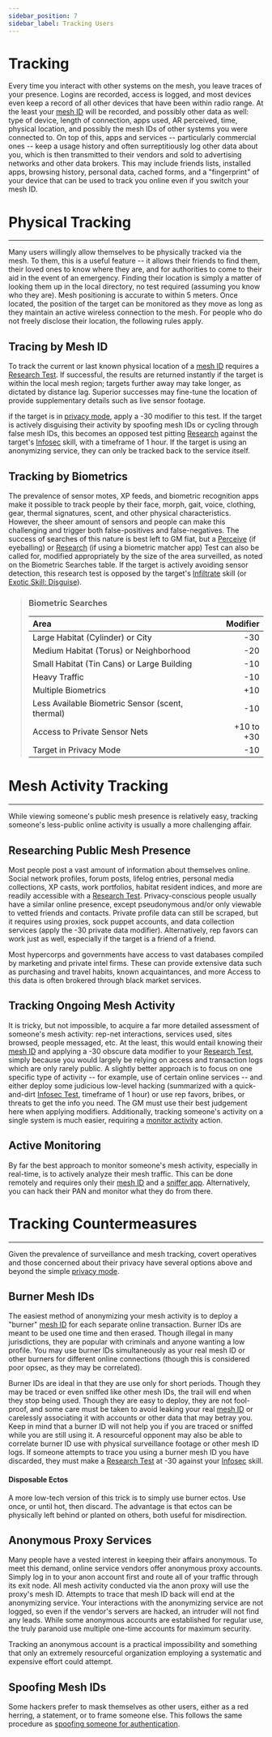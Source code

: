 ```yaml
---
sidebar_position: 7
sidebar_label: Tracking Users
---
```


# Tracking

Every time you interact with other systems on the mesh, you leave traces of your presence.  Logins are recorded, access is logged, and most devices even keep a record of all other devices that have been within radio range.  At the least your [mesh ID](Hacking/Authentication%20&%20Encryption.md#mesh-id) will be recorded, and possibly other data as well: type of device, length of connection, apps used, AR perceived, time, physical location, and possibly the mesh IDs of other systems you were connected to.  On top of this, apps and services -- particularly commercial ones -- keep a usage history and often surreptitiously log other data about you, which is then transmitted to their vendors and sold to advertising networks and other data brokers.  This may include friends lists, installed apps, browsing history, personal data, cached forms, and a "fingerprint" of your device that can be used to track you online even if you switch your mesh ID.

# Physical Tracking
---
Many users willingly allow themselves to be physically tracked via the mesh.  To them, this is a useful feature -- it allows their friends to find them, their loved ones to know where they are, and for authorities to come to their aid in the event of an emergency.  Finding their location is simply a matter of looking them up in the local directory, no test required (assuming you know who they are).  Mesh positioning is accurate to within 5 meters.  Once located, the position of the target can be monitored as they move as long as they maintain an active wireless connection to the mesh.  For people who do not freely disclose their location, the following rules apply.

## Tracing by Mesh ID

To track the current or last known physical location of a [mesh ID](Hacking/Authentication%20&%20Encryption.md#mesh-id) requires a [Research Test](Research.md#research-tests).  If successful, the results are returned instantly if the target is within the local mesh region; targets further away may take longer, as dictated by distance lag.  Superior successes may fine-tune the location of provide supplementary details such as live sensor footage.

if the target is in [privacy mode](Mesh%20Introduction.md#privacy-mode), apply a -30 modifier to this test.  If the target is actively disguising their activity by spoofing mesh IDs or cycling through false mesh IDs, this becomes an opposed test pitting [Research](../Skills.md#research) against the target's [Infosec](../Skills.md#infosec) skill, with a timeframe of 1 hour.  If the target is using an anonymizing service, they can only be tracked back to the service itself.

## Tracking by Biometrics

The prevalence of sensor motes, XP feeds, and biometric recognition apps make it possible to track people by their face, morph, gait, voice, clothing, gear, thermal signatures, scent, and other physical characteristics.  However, the sheer amount of sensors and people can make this challenging and trigger both false-positives and false-negatives.  The success of searches of this nature is best left to GM fiat, but a [Perceive](../Skills.md#perceive) (if eyeballing) or [Research](Research.md#research-tests) (if using a biometric matcher app) Test can also be called for, modified appropriately by the size of the area surveilled, as noted on the Biometric Searches table.  If the target is actively avoiding sensor detection, this research test is opposed by the target's [Infiltrate](../Skills.md#infiltrate) skill (or [Exotic Skill: Disguise](../Skills.md#exotic-skill-field)).

> ### Biometric Searches
> | Area | Modifier |
> |:-- | --:|
> |Large Habitat (Cylinder) or City | -30 |
> | Medium Habitat (Torus) or Neighborhood | -20 |
> | Small Habitat (Tin Cans) or Large Building | -10 |
> | Heavy Traffic | -10 |
> | Multiple Biometrics | +10 |
> | Less Available Biometric Sensor (scent, thermal) | -10 |
> | Access to Private Sensor Nets | +10 to +30 |
> | Target in Privacy Mode | -10 |

# Mesh Activity Tracking
---
While viewing someone's public mesh presence is relatively easy, tracking someone's less-public online activity is usually a more challenging affair.

## Researching Public Mesh Presence
Most people post a vast amount of information about themselves online.  Social network profiles, forum posts, lifelog entries, personal media collections, XP casts, work portfolios, habitat resident indices, and more are readily accessible with a [Research Test](Research.md#research-tests).  Privacy-conscious people usually have a similar online presence, except pseudonymous and/or only viewable to vetted friends and contacts.  Private profile data can still be scraped, but it requires using proxies, sock puppet accounts, and data collection services (apply the -30 private data modifier).  Alternatively, rep favors can work just as well, especially if the target is a friend of a friend.

Most hypercorps and governments have access to vast databases compiled by marketing and private intel firms.  These can provide extensive data such as purchasing and travel habits, known acquaintances, and more  Access to this data is often brokered through black market services.

## Tracking Ongoing Mesh Activity
It is tricky, but not impossible, to acquire a far more detailed assessment of someone's mesh activity: rep-net interactions, services used, sites browsed, people messaged, etc.  At the least, this would entail knowing their [mesh ID](Hacking/Authentication%20&%20Encryption.md#mesh-id) and applying a -30 obscure data modifier to your [Research Test](Research.md#research-tests), simply because you would largely be relying on access and transaction logs which are only rarely public.  A slightly better approach is to focus on one specific type of activity -- for example, use of certain online services -- and either deploy some judicious low-level hacking (summarized with a quick-and-dirt [Infosec Test](../Skills.md#infosec), timeframe of 1 hour) or use rep favors, bribes, or threats to get the info you need.  The GM must use their best judgement here when applying modifiers.  Additionally, tracking someone's activity on a single system is much easier, requiring a [monitor activity](Mesh%20Actions.md#monitor-activity) action.

## Active Monitoring
By far the best approach to monitor someone's mesh activity, especially in real-time, is to actively analyze their mesh traffic.  This can be done remotely and requires only their [mesh ID](Hacking/Authentication%20&%20Encryption.md#mesh-id) and a [sniffer app](Devices.md#sniffing).  Alternatively, you can hack their PAN and monitor what they do from there.

# Tracking Countermeasures
---
Given the prevalence of surveillance and mesh tracking, covert operatives and those concerned about their privacy have several options above and beyond the simple [privacy mode](Mesh%20Introduction.md#privacy-mode).

## Burner Mesh IDs
The easiest method of anonymizing your mesh activity is to deploy a "burner" [mesh ID](Hacking/Authentication%20&%20Encryption.md#mesh-id) for each separate online transaction.  Burner IDs are meant to be used one time and then erased.  Though illegal in many jurisdictions, they are popular with criminals and anyone wanting a low profile.  You may use burner IDs simultaneously as your real mesh ID or other burners for different online connections (though this is considered poor opsec, as they may be correlated).

Burner IDs are ideal in that they are use only for short periods.  Though they may be traced or even sniffed like other mesh IDs, the trail will end when they stop being used.  Though they are easy to deploy, they are not fool-proof, and some care must be taken to avoid leaking your real [mesh ID](Hacking/Authentication%20&%20Encryption.md#mesh-id) or carelessly associating it with accounts or other data that may betray you.  Keep in mind that a burner ID will not help you if you are traced or sniffed while you are still using it.  A resourceful opponent may also be able to correlate burner ID use with physical surveillance footage or other mesh ID logs.  If someone attempts to trace you using a burner mesh ID you have discarded, they must make a [Research Test](Research.md#research-tests) at -30 against your [Infosec](../Skills.md#infosec) skill.

#### Disposable Ectos
A more low-tech version of this trick is to simply use burner ectos.  Use once, or until hot, then discard.  The advantage is that ectos can be physically left behind or planted on others, both useful for misdirection.

## Anonymous Proxy Services
Many people have a vested interest in keeping their affairs anonymous.  To meet this demand, online service vendors offer anonymous proxy accounts.  Simply log in to your anon account first and route all of your traffic through its exit node.  All mesh activity conducted via the anon proxy will use the proxy's mesh ID.  Attempts to trace that mesh ID back will end at the anonymizing service.  Your interactions with the anonymizing service are not logged, so even if the vendor's servers are hacked, an intruder will not find any leads.  While some anonymous accounts are established for regular use, the truly paranoid use multiple one-time accounts for maximum security.

Tracking an anonymous account is a practical impossibility and something that only an extremely resourceful organization employing a systematic and expensive effort could attempt.

## Spoofing Mesh IDs
Some hackers prefer to mask themselves as other users, either as a red herring, a statement, or to frame someone else.  This follows the same procedure as [spoofing someone for authentication](Hacking/Authentication%20&%20Encryption.md#spoofing).